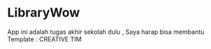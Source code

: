 # LibraryWow

App ini adalah tugas akhir sekolah dulu
, Saya harap bisa membantu<br>
Template : CREATIVE TIM
